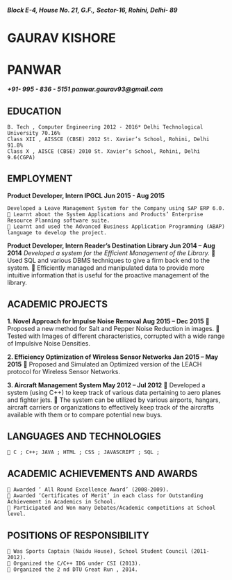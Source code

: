 **_Block E-4, House No. 21, G.F.,_**
**_Sector-16, Rohini, Delhi- 89_**

# GAURAV KISHORE
# PANWAR

**_+91- 995 - 836 - 5151_**
**_panwar.gaurav93@gmail.com_**

## EDUCATION

```
B. Tech , Computer Engineering 2012 - 2016* Delhi Technological University 70.16%
Class XII , AISSCE (CBSE) 2012 St. Xavier’s School, Rohini, Delhi 91.8%
Class X , AISCE (CBSE) 2010 St. Xavier’s School, Rohini, Delhi 9.6(CGPA)
```
## EMPLOYMENT

**Product Developer, Intern IPGCL Jun 2015 - Aug 2015**

```
Developed a Leave Management System for the Company using SAP ERP 6.0.
 Learnt about the System Applications and Products’ Enterprise Resource Planning software suite.
 Learnt and used the Advanced Business Application Programming (ABAP) language to develop the project.
```
**Product Developer, Intern Reader’s Destination Library Jun 2014 – Aug 2014**
_Developed a system for the Efficient Management of the Library._
 Used SQL and various DBMS techniques to give a firm back end to the system.
 Efficiently managed and manipulated data to provide more intuitive information that is useful for the
proactive management of the library.

## ACADEMIC PROJECTS

**1. Novel Approach for Impulse Noise Removal Aug 2015 – Dec 2015**
 Proposed a new method for Salt and Pepper Noise Reduction in images.
 Tested with Images of different characteristics, corrupted with a wide range of Impulsive Noise Densities.

**2. Efficiency Optimization of Wireless Sensor Networks Jan 2015 – May 2015**
     Proposed and Simulated an Optimized version of the LEACH protocol for Wireless Sensor Networks.

**3. Aircraft Management System May 2012 – Jul 2012**
 Developed a system (using C++) to keep track of various data pertaining to aero planes and fighter jets.
 The system can be utilized by various airports, hangars, aircraft carriers or organizations to effectively keep
track of the aircrafts available with them or to compare potential new buys.

## LANGUAGES AND TECHNOLOGIES
```
 C ; C++; JAVA ; HTML ; CSS ; JAVASCRIPT ; SQL ;
```
## ACADEMIC ACHIEVEMENTS AND AWARDS

```
 Awarded ‘ All Round Excellence Award’ (2008-2009).
 Awarded ‘Certificates of Merit’ in each class for Outstanding Achievement in Academics in School.
 Participated and Won many Debates/Academic competitions at School level.
```
## POSITIONS OF RESPONSIBILITY

```
 Was Sports Captain (Naidu House), School Student Council (2011-2012).
 Organized the C/C++ IDG under CSI (2013).
 Organized the 2 nd DTU Great Run , 2014.
```

